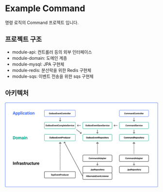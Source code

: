 # Example Command

명령 로직의 Command 프로젝트 입니다.

## 프로젝트 구조

- module-api: 컨트롤러 등의 외부 인터페이스
- module-domain: 도메인 계층
- module-mysql: JPA 구현체
- module-redis: 분산락을 위한 Redis 구현체
- module-sqs: 이벤트 전송을 위한 sqs 구현체

## 아키텍처

![alt text](https://github.com/jeon-jihyeon/spring-boot-example/blob/main/images/example-command.png?raw=true)

